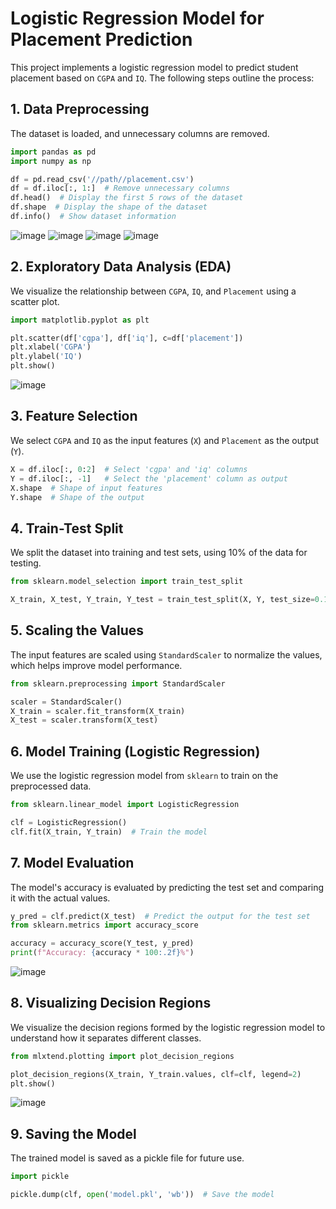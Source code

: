 # Logistic Regression Model for Placement Prediction

This project implements a logistic regression model to predict student placement based on `CGPA` and `IQ`. The following steps outline the process:

## 1. Data Preprocessing

The dataset is loaded, and unnecessary columns are removed.

```python
import pandas as pd
import numpy as np

df = pd.read_csv('//path//placement.csv')
df = df.iloc[:, 1:]  # Remove unnecessary columns
df.head()  # Display the first 5 rows of the dataset
df.shape  # Display the shape of the dataset
df.info()  # Show dataset information
```
![image](https://github.com/user-attachments/assets/1d0f1d02-4ae7-4e40-8322-eeb080041717)
![image](https://github.com/user-attachments/assets/3030ac8d-a79d-4778-9773-e563d270ce89)
![image](https://github.com/user-attachments/assets/76de6f8f-2612-4ce6-9969-d8d20ce5289e)
![image](https://github.com/user-attachments/assets/977d33c0-d4a3-4c99-9141-8e4830dd9b75)

## 2. Exploratory Data Analysis (EDA)

We visualize the relationship between `CGPA`, `IQ`, and `Placement` using a scatter plot.

```python
import matplotlib.pyplot as plt

plt.scatter(df['cgpa'], df['iq'], c=df['placement'])
plt.xlabel('CGPA')
plt.ylabel('IQ')
plt.show()
```
![image](https://github.com/user-attachments/assets/e661bf9d-8af3-482f-96a0-5c8fc549f037)

## 3. Feature Selection

We select `CGPA` and `IQ` as the input features (`X`) and `Placement` as the output (`Y`).

```python
X = df.iloc[:, 0:2]  # Select 'cgpa' and 'iq' columns
Y = df.iloc[:, -1]   # Select the 'placement' column as output
X.shape  # Shape of input features
Y.shape  # Shape of the output
```

## 4. Train-Test Split

We split the dataset into training and test sets, using 10% of the data for testing.

```python
from sklearn.model_selection import train_test_split

X_train, X_test, Y_train, Y_test = train_test_split(X, Y, test_size=0.1)
```

## 5. Scaling the Values

The input features are scaled using `StandardScaler` to normalize the values, which helps improve model performance.

```python
from sklearn.preprocessing import StandardScaler

scaler = StandardScaler()
X_train = scaler.fit_transform(X_train)
X_test = scaler.transform(X_test)
```

## 6. Model Training (Logistic Regression)

We use the logistic regression model from `sklearn` to train on the preprocessed data.

```python
from sklearn.linear_model import LogisticRegression

clf = LogisticRegression()
clf.fit(X_train, Y_train)  # Train the model
```

## 7. Model Evaluation

The model's accuracy is evaluated by predicting the test set and comparing it with the actual values.

```python
y_pred = clf.predict(X_test)  # Predict the output for the test set
from sklearn.metrics import accuracy_score

accuracy = accuracy_score(Y_test, y_pred)
print(f"Accuracy: {accuracy * 100:.2f}%")
```
![image](https://github.com/user-attachments/assets/ae2f9981-97e1-43b7-a88f-923da4ca5cbd)
## 8. Visualizing Decision Regions

We visualize the decision regions formed by the logistic regression model to understand how it separates different classes.

```python
from mlxtend.plotting import plot_decision_regions

plot_decision_regions(X_train, Y_train.values, clf=clf, legend=2)
plt.show()
```
![image](https://github.com/user-attachments/assets/63ce0357-012b-4b53-a332-18b0b3494985)

## 9. Saving the Model

The trained model is saved as a pickle file for future use.

```python
import pickle

pickle.dump(clf, open('model.pkl', 'wb'))  # Save the model
```
